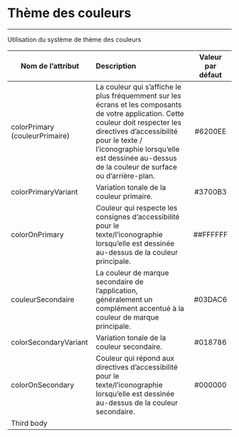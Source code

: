 # Thème des couleurs
---
<p>Utilisation du système de thème des couleurs</p>

| Nom de l’attribut | Description |    Valeur par défaut     |
|-----------------|:-------------|:------------------------:|
| colorPrimary (couleurPrimaire) | La couleur qui s’affiche le plus fréquemment sur les écrans et les composants de votre application. Cette couleur doit respecter les directives d’accessibilité pour le texte / l’iconographie lorsqu’elle est dessinée au-dessus de la couleur de surface ou d’arrière-plan.  |         #6200EE          | 
| colorPrimaryVariant     | Variation tonale de la couleur primaire.         |         #3700B3          | 
| colorOnPrimary     | Couleur qui respecte les consignes d’accessibilité pour le texte/l’iconographie lorsqu’elle est dessinée au-dessus de la couleur principale.            |         ##FFFFFF         | 
| couleurSecondaire        | La couleur de marque secondaire de l’application, généralement un complément accentué à la couleur de marque principale.             |         #03DAC6          | 
| colorSecondaryVariant      | Variation tonale de la couleur secondaire.             |         #018786          | 
| colorOnSecondary        | Couleur qui répond aux directives d’accessibilité pour le texte/l’iconographie lorsqu’elle est dessinée au-dessus de la couleur secondaire.            |             #000000             | 
| Third body      |             |                          | 